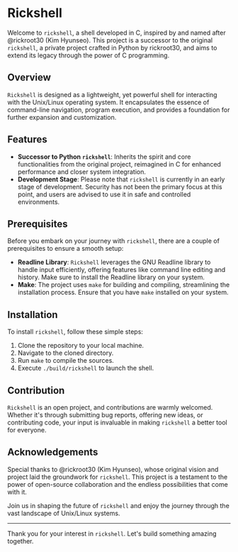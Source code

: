 # Rickshell
Welcome to `rickshell`, a shell developed in C, inspired by and named after @rickroot30 (Kim Hyunseo). This project is a successor to the original `rickshell`, a private project crafted in Python by rickroot30, and aims to extend its legacy through the power of C programming.

## Overview
`Rickshell` is designed as a lightweight, yet powerful shell for interacting with the Unix/Linux operating system. It encapsulates the essence of command-line navigation, program execution, and provides a foundation for further expansion and customization.

## Features

- **Successor to Python `rickshell`**: Inherits the spirit and core functionalities from the original project, reimagined in C for enhanced performance and closer system integration.
- **Development Stage**: Please note that `rickshell` is currently in an early stage of development. Security has not been the primary focus at this point, and users are advised to use it in safe and controlled environments.

## Prerequisites
Before you embark on your journey with `rickshell`, there are a couple of prerequisites to ensure a smooth setup:

- **Readline Library**: `Rickshell` leverages the GNU Readline library to handle input efficiently, offering features like command line editing and history. Make sure to install the Readline library on your system.
- **Make**: The project uses `make` for building and compiling, streamlining the installation process. Ensure that you have `make` installed on your system.

## Installation

To install `rickshell`, follow these simple steps:

1. Clone the repository to your local machine.
2. Navigate to the cloned directory.
3. Run `make` to compile the sources.
4. Execute `./build/rickshell` to launch the shell.

## Contribution

`Rickshell` is an open project, and contributions are warmly welcomed. Whether it's through submitting bug reports, offering new ideas, or contributing code, your input is invaluable in making `rickshell` a better tool for everyone.

## Acknowledgements

Special thanks to @rickroot30 (Kim Hyunseo), whose original vision and project laid the groundwork for `rickshell`. This project is a testament to the power of open-source collaboration and the endless possibilities that come with it.

Join us in shaping the future of `rickshell` and enjoy the journey through the vast landscape of Unix/Linux systems.

---

Thank you for your interest in `rickshell`. Let's build something amazing together.
